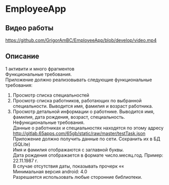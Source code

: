 # EmployeeApp
## Видео работы
https://github.com/GrigorAmBC/EmployeeApp/blob/develop/video.mp4

## Описание
1 активити и много фрагментов  
Функциональные требования.  
Приложение должно реализовывать следующие функциональные требования:
1. Просмотр списка специальностей
2. Просмотр списка работников, работающих по выбранной специальности.
Выводится имя, фамилия и возраст работника.
3. Просмотр детальной информации о работнике.
Выводится имя, фамилия, дата рождения, возраст, специальность.  
Нефункциональные требования.  
Данные о работниках и специальностях находятся по этому адресу  
http://gitlab.65apps.com/65gb/static/raw/master/testTask.json  
Приложение должно получить данные по сети. Сохранить их в БД (SQLite)  
Имя и фамилия отображаются с заглавной буквы.  
Дата рождения отображается в формате число.месяц.год. Пример: 22.11.1987 г.  
В случае отсутствия даты, показывать прочерк ««  
Минимальная версия android: 4.0  
Разрешается использовать любые сторонние библиотеки.
